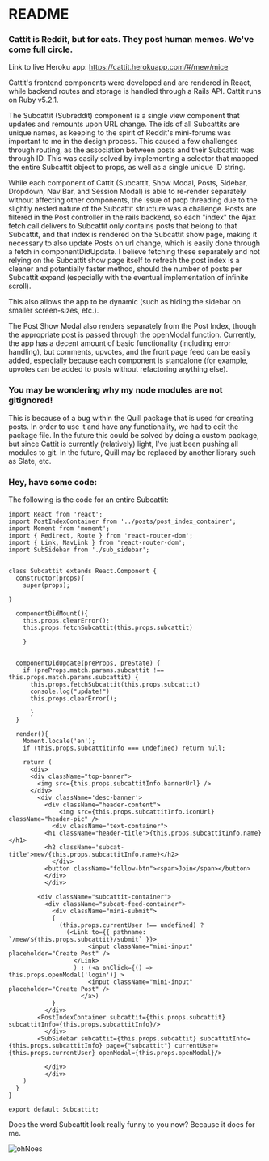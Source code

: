 # README

### Cattit is Reddit, but for cats. They post human memes. We've come full circle.

Link to live Heroku app: https://cattit.herokuapp.com/#/mew/mice

Cattit's frontend components were developed and are rendered in React, while backend routes and storage is handled through a Rails API. Cattit runs on Ruby v5.2.1.

The Subcattit (Subreddit) component is a single view component that updates and remounts upon URL change. The ids of all Subcattits are unique names, as keeping to the spirit of Reddit's mini-forums was important to me in the design process. This caused a few challenges through routing, as the association between posts and their Subcattit was through ID. This was easily solved by implementing a selector that mapped the entire Subcattit object to props, as well as a single unique ID string. 

While each component of Cattit (Subcattit, Show Modal, Posts, Sidebar, Dropdown, Nav Bar, and Session Modal) is able to re-render separately without affecting other components, the issue of prop threading due to the slightly nested nature of the Subcattit structure was a challenge. Posts are filtered in the Post controller in the rails backend, so each "index" the Ajax fetch call delivers to Subcattit only contains posts that belong to that Subcattit, and that index is rendered on the Subcattit show page, making it necessary to also update Posts on url change, which is easily done through a fetch in componentDidUpdate. I believe fetching these separately and not relying on the Subcattit show page itself to refresh the post index is a cleaner and potentially faster method, should the number of posts per Subcattit expand (especially with the eventual implementation of infinite scroll).

This also allows the app to be dynamic (such as hiding the sidebar on smaller screen-sizes, etc.).

The Post Show Modal also renders separately from the Post Index, though the appropriate post is passed through the openModal function. Currently, the app has a decent amount of basic functionality (including error handling), but comments, upvotes, and the front page feed can be easily added, especially because each component is standalone (for example, upvotes can be added to posts without refactoring anything else). 

### You may be wondering why my node modules are not gitignored!

This is because of a bug within the Quill package that is used for creating posts. In order to use it and have any functionality, we had to edit the package file. In the future this could be solved by doing a custom package, but since Cattit is currently (relatively) light, I've just been pushing all modules to git. In the future, Quill may be replaced by another library such as Slate, etc.

### Hey, have some code:

The following is the code for an entire Subcattit:

```
import React from 'react';
import PostIndexContainer from '../posts/post_index_container';
import Moment from 'moment';
import { Redirect, Route } from 'react-router-dom';
import { Link, NavLink } from 'react-router-dom';
import SubSidebar from './sub_sidebar';


class Subcattit extends React.Component {
  constructor(props){
    super(props);
 
}
  
  componentDidMount(){
    this.props.clearError();
    this.props.fetchSubcattit(this.props.subcattit)

    }
  

  componentDidUpdate(preProps, preState) { 
    if (preProps.match.params.subcattit !== this.props.match.params.subcattit) {
      this.props.fetchSubcattit(this.props.subcattit)
      console.log("update!")
      this.props.clearError();

      }
  }
  
  render(){
    Moment.locale('en');
    if (this.props.subcattitInfo === undefined) return null;

    return (
      <div>
      <div className="top-banner">
        <img src={this.props.subcattitInfo.bannerUrl} />
      </div>
        <div className='desc-banner'>
          <div className="header-content">
              <img src={this.props.subcattitInfo.iconUrl} className="header-pic" />
            <div className="text-container">
          <h1 className="header-title">{this.props.subcattitInfo.name}</h1>
          <h2 className='subcat-title'>mew/{this.props.subcattitInfo.name}</h2>
            </div>
          <button className="follow-btn"><span>Join</span></button>
          </div>
          </div>

        <div className="subcattit-container">
          <div className="subcat-feed-container">
            <div className="mini-submit">
            {
              (this.props.currentUser !== undefined) ?
                (<Link to={{ pathname: `/mew/${this.props.subcattit}/submit` }}>
                      <input className="mini-input" placeholder="Create Post" />
                  </Link> 
                  ) : (<a onClick={() => this.props.openModal('login')} >
                      <input className="mini-input" placeholder="Create Post" />
                    </a>)
            }
          </div>
        <PostIndexContainer subcattit={this.props.subcattit} subcattitInfo={this.props.subcattitInfo}/>
          </div>
        <SubSidebar subcattit={this.props.subcattit} subcattitInfo={this.props.subcattitInfo} page={"subcattit"} currentUser={this.props.currentUser} openModal={this.props.openModal}/>
      
          </div> 
          </div>
    )
  }
}

export default Subcattit;
```

Does the word Subcattit look really funny to you now? Because it does for me.

![ohNoes](https://i.imgur.com/D2aBwmq.gif)
